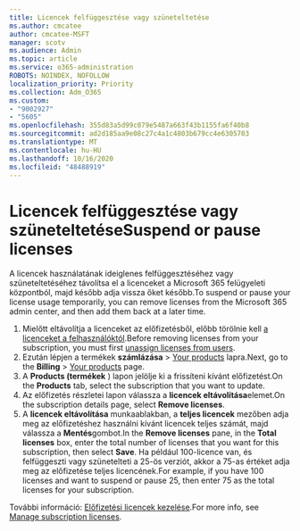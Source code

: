```yaml
---
title: Licencek felfüggesztése vagy szüneteltetése
ms.author: cmcatee
author: cmcatee-MSFT
manager: scotv
ms.audience: Admin
ms.topic: article
ms.service: o365-administration
ROBOTS: NOINDEX, NOFOLLOW
localization_priority: Priority
ms.collection: Adm_O365
ms.custom:
- "9002927"
- "5605"
ms.openlocfilehash: 355d83a5d99c079e5487a663f43b1155fa6f40b8
ms.sourcegitcommit: ad2d185aa9e08c27c4a1c4803b679cc4e6305703
ms.translationtype: MT
ms.contentlocale: hu-HU
ms.lasthandoff: 10/16/2020
ms.locfileid: "48488919"
---
```

# <a name="suspend-or-pause-licenses"></a><span data-ttu-id="52f7e-102">Licencek felfüggesztése vagy szüneteltetése</span><span class="sxs-lookup"><span data-stu-id="52f7e-102">Suspend or pause licenses</span></span>

<span data-ttu-id="52f7e-103">A licencek használatának ideiglenes felfüggesztéséhez vagy szüneteltetéséhez távolítsa el a licenceket a Microsoft 365 felügyeleti központból, majd később adja vissza őket később.</span><span class="sxs-lookup"><span data-stu-id="52f7e-103">To suspend or pause your license usage temporarily, you can remove licenses from the Microsoft 365 admin center, and then add them back at a later time.</span></span>

1. <span data-ttu-id="52f7e-104">Mielőtt eltávolítja a licenceket az előfizetésből, előbb törölnie kell [a licenceket a felhasználóktól](https://docs.microsoft.com/microsoft-365/admin/manage/remove-licenses-from-users).</span><span class="sxs-lookup"><span data-stu-id="52f7e-104">Before removing licenses from your subscription, you must first [unassign licenses from users](https://docs.microsoft.com/microsoft-365/admin/manage/remove-licenses-from-users).</span></span>
2. <span data-ttu-id="52f7e-105">Ezután lépjen a termékek **számlázása**  >  [Your products](https://go.microsoft.com/fwlink/p/?linkid=842054) lapra.</span><span class="sxs-lookup"><span data-stu-id="52f7e-105">Next, go to the **Billing** > [Your products](https://go.microsoft.com/fwlink/p/?linkid=842054) page.</span></span>
3. <span data-ttu-id="52f7e-106">A **Products (termékek** ) lapon jelölje ki a frissíteni kívánt előfizetést.</span><span class="sxs-lookup"><span data-stu-id="52f7e-106">On the **Products** tab, select the subscription that you want to update.</span></span>
4. <span data-ttu-id="52f7e-107">Az előfizetés részletei lapon válassza a **licencek eltávolítása**elemet.</span><span class="sxs-lookup"><span data-stu-id="52f7e-107">On the subscription details page, select **Remove licenses**.</span></span>
5. <span data-ttu-id="52f7e-108">A **licencek eltávolítása** munkaablakban, a **teljes licencek** mezőben adja meg az előfizetéshez használni kívánt licencek teljes számát, majd válassza a **Mentés**gombot.</span><span class="sxs-lookup"><span data-stu-id="52f7e-108">In the **Remove licenses** pane, in the **Total licenses** box, enter the total number of licenses that you want for this subscription, then select **Save**.</span></span> <span data-ttu-id="52f7e-109">Ha például 100-licence van, és felfüggeszti vagy szünetelteti a 25-ös verziót, akkor a 75-as értéket adja meg az előfizetése teljes licencének.</span><span class="sxs-lookup"><span data-stu-id="52f7e-109">For example, if you have 100 licenses and want to suspend or pause 25, then enter 75 as the total licenses for your subscription.</span></span>

<span data-ttu-id="52f7e-110">További információ: [Előfizetési licencek kezelése](https://docs.microsoft.com/microsoft-365/commerce/licenses/buy-licenses).</span><span class="sxs-lookup"><span data-stu-id="52f7e-110">For more info, see [Manage subscription licenses](https://docs.microsoft.com/microsoft-365/commerce/licenses/buy-licenses).</span></span>